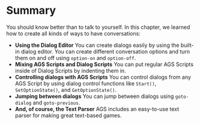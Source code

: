 # Summary

You should know better than to talk to yourself.
In this chapter, we learned how to create all kinds of ways to have conversations:

* **Using the Dialog Editor** You can create dialogs easily by using the built-in dialog editor.  You can create different conversation options and turn them on and off using `option-on` and `option-off`.
* **Mixing AGS Scripts and Dialog Scripts** You can put regular AGS Scripts inside of Dialog Scripts by indenting them in.
* **Controlling dialogs with AGS Scripts** You can control dialogs from any AGS Script by using dialog control functions like `Start()`, `SetOptionState()`, and `GetOptionState()`.
* **Jumping between dialogs** You can jump between dialogs using `goto-dialog` and `goto-previous`.
* **And, of course, the Text Parser** AGS includes an easy-to-use text parser for making great text-based games.

